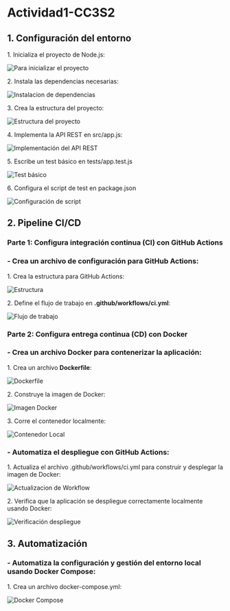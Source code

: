 <h1>Actividad1-CC3S2</h1>
<h2>1. Configuración del entorno</h2>
<p>1. Inicializa el proyecto de Node.js:</p>

![Para inicializar el proyecto](./imagenes/imagen1.1.png)

<p>2. Instala las dependencias necesarias:</p>

![Instalacion de dependencias](./imagenes/imagen1.2.png)

<p>3. Crea la estructura del proyecto:</p>

![Estructura del proyecto](./imagenes/imagen1.3.png)

<p>4. Implementa la API REST en src/app.js:</p>

![Implementación del API REST](./imagenes/imagen1.4.png)

<p>5. Escribe un test básico en tests/app.test.js</p>

![Test básico](./imagenes/imagen1.5.png)

<p>6. Configura el script de test en package.json</p>

![Configuración de script](./imagenes/imagen1.6.png)

<h2>2. Pipeline CI/CD</h2>

<h3>Parte 1: Configura integración continua (CI) con GitHub Actions</h3>
<h3>- Crea un archivo de configuración para GitHub Actions:</h3>

<p>1. Crea la estructura para GitHub Actions:</p>

![Estructura](./imagenes/imagen2.1.png)

<p>2. Define el flujo de trabajo en <b>.github/workflows/ci.yml</b>:</p>

![Flujo de trabajo](./imagenes/imagen2.2.png)

<h3>Parte 2: Configura entrega continua (CD) con Docker</h3>
<h3>- Crea un archivo Docker para contenerizar la aplicación:</h3>
<p>1. Crea un archivo <b>Dockerfile</b>:</p>

![Dockerfile](./imagenes/imagenDockerfile.png)

<p>2. Construye la imagen de Docker:</p>

![Imagen Docker](./imagenes/construccionImagenDocker.png)

<p>3. Corre el contenedor localmente:</p>

![Contenedor Local](./imagenes/contenedorDockerLocal.png)

<h3>- Automatiza el despliegue con GitHub Actions:</h3>
<p>1. Actualiza el archivo .github/workflows/ci.yml para construir y desplegar la imagen de Docker:</p>

![Actualizacion de Workflow](./imagenes/actualizacionWorkflow.png)

<p>2. Verifica que la aplicación se despliegue correctamente localmente usando Docker:</p>

![Verificación despliegue](./imagenes/verificacionDespliegue.png)

<h2>3. Automatización</h2>
<h3>- Automatiza la configuración y gestión del entorno local usando Docker Compose:</h3>
<p>1. Crea un archivo docker-compose.yml:</p>

![Docker Compose](./imagenes/dockerCompose.png)